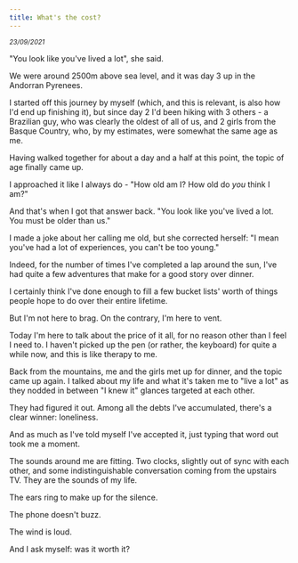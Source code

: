 ```yaml
---
title: What's the cost?
---
```


<small><i>23/09/2021</i></small>

"You look like you've lived a lot", she said.

We were around 2500m above sea level, and it was day 3 up in the Andorran Pyrenees. 

I started off this journey by myself (which, and this is relevant, is also how I'd end up finishing it), but since day 2 I'd been hiking with 3 others - a Brazilian guy, who was clearly the oldest of all of us, and 2 girls from the Basque Country, who, by my estimates, were somewhat the same age as me.

Having walked together for about a day and a half at this point, the topic of age finally came up. 

I approached it like I always do - "How old am I? How old do _you_ think I am?"

And that's when I got that answer back. "You look like you've lived a lot. You must be older than us."

I made a joke about her calling me old, but she corrected herself: "I mean you've had a lot of experiences, you can't be too young."

Indeed, for the number of times I've completed a lap around the sun, I've had quite a few adventures that make for a good story over dinner.

I certainly think I've done enough to fill a few bucket lists' worth of things people hope to do over their entire lifetime.

But I'm not here to brag. On the contrary, I'm here to vent.

Today I'm here to talk about the price of it all, for no reason other than I feel I need to. I haven't picked up the pen (or rather, the keyboard) for quite a while now, and this is like therapy to me.

Back from the mountains, me and the girls met up for dinner, and the topic came up again. I talked about my life and what it's taken me to "live a lot" as they nodded in between "I knew it" glances targeted at each other.

They had figured it out. Among all the debts I've accumulated, there's a clear winner: loneliness.

And as much as I've told myself I've accepted it, just typing that word out took me a moment. 

The sounds around me are fitting. Two clocks, slightly out of sync with each other, and some indistinguishable conversation coming from the upstairs TV. They are the sounds of my life. 

The ears ring to make up for the silence.

The phone doesn't buzz.

The wind is loud. 

And I ask myself: was it worth it?
